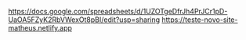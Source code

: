 https://docs.google.com/spreadsheets/d/1UZOTgeDfrJh4PrJCr1pD-UaOA5FZyK2RbVWexOt8pBI/edit?usp=sharing
https://teste-novo-site-matheus.netlify.app

